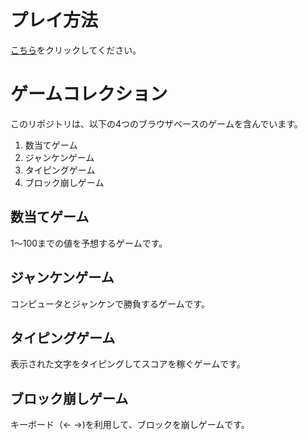 # プレイ方法

[こちら](https://souta-pqr.github.io/tetris/suuji/main.html)をクリックしてください。

# ゲームコレクション

このリポジトリは、以下の4つのブラウザベースのゲームを含んでいます。

1. 数当てゲーム
2. ジャンケンゲーム
3. タイピングゲーム
4. ブロック崩しゲーム

## 数当てゲーム

1～100までの値を予想するゲームです。

## ジャンケンゲーム

コンピュータとジャンケンで勝負するゲームです。

## タイピングゲーム

表示された文字をタイピングしてスコアを稼ぐゲームです。

## ブロック崩しゲーム

キーボード（← →)を利用して、ブロックを崩しゲームです。
